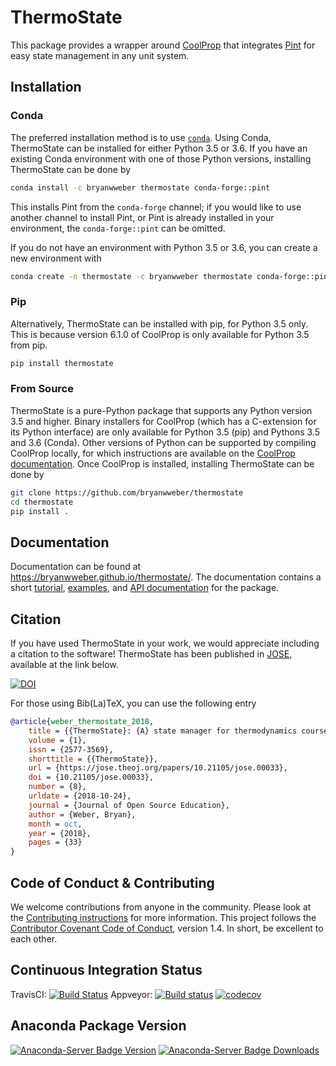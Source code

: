 # ThermoState

This package provides a wrapper around [CoolProp](https://github.com/CoolProp/CoolProp) that integrates [Pint](https://pint.readthedocs.io) for easy state management in any unit system.

## Installation

### Conda

The preferred installation method is to use [`conda`](https://anaconda.com/download). Using Conda, ThermoState can be installed for either Python 3.5 or 3.6. If you have an existing Conda environment with one of those Python versions, installing ThermoState can be done by

```bash
conda install -c bryanwweber thermostate conda-forge::pint
```

This installs Pint from the `conda-forge` channel; if you would like to use another channel to install Pint, or Pint is already installed in your environment, the `conda-forge::pint` can be omitted.

If you do not have an environment with Python 3.5 or 3.6, you can create a new environment with

```bash
conda create -n thermostate -c bryanwweber thermostate conda-forge::pint
```

### Pip

Alternatively, ThermoState can be installed with pip, for Python 3.5 only. This is because version 6.1.0 of CoolProp is only available for Python 3.5 from pip.

```bash
pip install thermostate
```

### From Source

ThermoState is a pure-Python package that supports any Python version 3.5 and higher. Binary installers for CoolProp (which has a C-extension for its Python interface) are only available for Python 3.5 (pip) and Pythons 3.5 and 3.6 (Conda). Other versions of Python can be supported by compiling CoolProp locally, for which instructions are available on the [CoolProp documentation](http://www.coolprop.org/dev/coolprop/wrappers/Python/index.html#manual-installation). Once CoolProp is installed, installing ThermoState can be done by

```bash
git clone https://github.com/bryanwweber/thermostate
cd thermostate
pip install .
```

## Documentation

<!-- markdownlint-disable MD034 -->
Documentation can be found at https://bryanwweber.github.io/thermostate/. The documentation contains a short [tutorial](https://bryanwweber.github.io/thermostate/Tutorial.html), [examples](https://bryanwweber.github.io/thermostate/examples.html), and [API documentation](https://bryanwweber.github.io/thermostate/thermostate.html) for the package.
<!-- markdownlint-enable MD034 -->

## Citation

If you have used ThermoState in your work, we would appreciate including a citation to the software! ThermoState has been published in [JOSE](https://jose.theoj.org/), available at the link below.

[![DOI](https://jose.theoj.org/papers/10.21105/jose.00033/status.svg)](https://doi.org/10.21105/jose.00033)

For those using Bib(La)TeX, you can use the following entry

```bibtex
@article{weber_thermostate_2018,
    title = {{ThermoState}: {A} state manager for thermodynamics courses},
    volume = {1},
    issn = {2577-3569},
    shorttitle = {{ThermoState}},
    url = {https://jose.theoj.org/papers/10.21105/jose.00033},
    doi = {10.21105/jose.00033},
    number = {8},
    urldate = {2018-10-24},
    journal = {Journal of Open Source Education},
    author = {Weber, Bryan},
    month = oct,
    year = {2018},
    pages = {33}
}
```

## Code of Conduct & Contributing

We welcome contributions from anyone in the community. Please look at the [Contributing instructions](https://github.com/bryanwweber/thermostate/blob/master/CONTRIBUTING.md) for more information. This project follows the [Contributor Covenant Code of Conduct](https://github.com/bryanwweber/thermostate/blob/master/CODE_OF_CONDUCT.md), version 1.4. In short, be excellent to each other.

## Continuous Integration Status

TravisCI: [![Build Status](https://travis-ci.org/bryanwweber/thermostate.svg?branch=master)](https://travis-ci.org/bryanwweber/thermostate)
Appveyor: [![Build status](https://ci.appveyor.com/api/projects/status/my7m8k82udbkts9h/branch/master?svg=true)](https://ci.appveyor.com/project/bryanwweber/thermostate/branch/master)
[![codecov](https://codecov.io/gh/bryanwweber/thermostate/branch/master/graph/badge.svg)](https://codecov.io/gh/bryanwweber/thermostate)

## Anaconda Package Version

[![Anaconda-Server Badge Version](https://anaconda.org/bryanwweber/thermostate/badges/version.svg)](https://anaconda.org/bryanwweber/thermostate)
[![Anaconda-Server Badge Downloads](https://anaconda.org/bryanwweber/thermostate/badges/downloads.svg)](https://anaconda.org/bryanwweber/thermostate)
